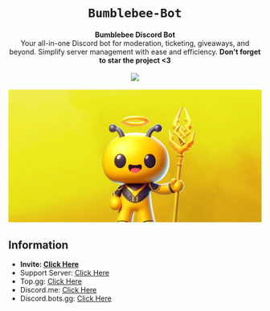 
<div align="center">
  <h1><code>Bumblebee-Bot</code></h1>
  <p>
    <strong>Bumblebee Discord Bot</strong> <br/>
    Your all-in-one Discord bot for moderation, ticketing, giveaways, and beyond. Simplify server management with ease and 
    efficiency.
    <strong>Don't forget to star the project <3 </strong><br/><br/>
<a href="https://visitorbadge.io/status?path=https%3A%2F%2Fgithub.com%2Fkushed3d%2FBumblebee"><img src="https://api.visitorbadge.io/api/visitors?path=https%3A%2F%2Fgithub.com%2Fkushed3d%2FBumblebee&countColor=%23ebe410" /></a>
  </p>
</div>


<p align="center">
  <img src="https://github.com/kushed3d/kushed3d/blob/main/utils/bumblebee.png">
</p>

## Information ##
- **Invite: [Click Here](https://discord.com/oauth2/authorize?client_id=1252328184326783076&permissions=8&integration_type=0&scope=bot)**
- Support Server: [Click Here](https://discord.gg/xnKNEuzy6U)
- Top.gg: [Click Here](https://top.gg/bot/1252328184326783076)
- Discord.me: [Click Here](https://discord.me/bumblebeebot)
- Discord.bots.gg: [Click Here](https://discord.bots.gg/bots/1252328184326783076)

